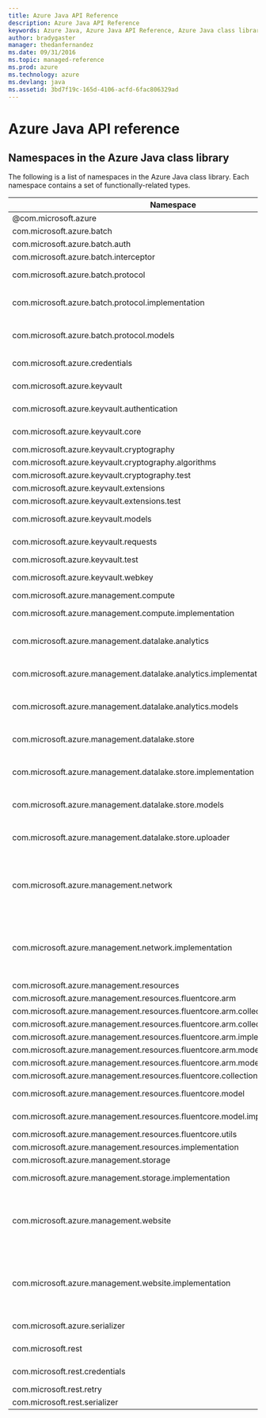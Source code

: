 ```yaml
---
title: Azure Java API Reference
description: Azure Java API Reference
keywords: Azure Java, Azure Java API Reference, Azure Java class library
author: bradygaster
manager: thedanfernandez
ms.date: 09/31/2016
ms.topic: managed-reference
ms.prod: azure
ms.technology: azure
ms.devlang: java
ms.assetid: 3bd7f19c-165d-4106-acfd-6fac806329ad
---
```


# Azure Java API reference

## Namespaces in the Azure Java class library

The following is a list of namespaces in the Azure Java class library. Each namespace contains a set of functionally-related types.

<table class="table table-bordered table-striped table-condensed">
<thead>
   <tr>
      <th>Namespace</th>
      <th>Description</th>
   </tr>
</thead>
<tr>
   <td>@com.microsoft.azure</td>
   <td>This package contains the `com.microsoft.azure._azure` rollup client.
   </td>
</tr>
<tr>
   <td>com.microsoft.azure.batch</td>
   <td>This package contains the classes for `com.microsoft.azure.batch._batch_client`.
   </td>
</tr>
<tr>
   <td>com.microsoft.azure.batch.auth</td>
   <td>
   </td>
</tr>
<tr>
   <td>com.microsoft.azure.batch.interceptor</td>
   <td>
   </td>
</tr>
<tr>
   <td>com.microsoft.azure.batch.protocol</td>
   <td>This package contains the classes for `com.microsoft.azure.batch.protocol._batch_service_client`.
   A client for issuing REST requests to the `com.microsoft.azure._azure` Batch service.
   </td>
</tr>
<tr>
   <td>com.microsoft.azure.batch.protocol.implementation</td>
   <td>This package contains the implementation classes for `com.microsoft.azure.batch.protocol._batch_service_client`.
   A client for issuing REST requests to the `com.microsoft.azure._azure`
   </td>
</tr>
<tr>
   <td>com.microsoft.azure.batch.protocol.models</td>
   <td>This package contains the models classes for `com.microsoft.azure.batch.protocol._batch_service_client`.
   A client for issuing REST requests to the `com.microsoft.azure._azure` Batch service.
   </td>
</tr>
<tr>
   <td>com.microsoft.azure.credentials</td>
   <td>The package provides 2 credential classes that work with AutoRest generated `com.microsoft.azure._azure` clients for authentication purposes through `com.microsoft.azure._azure`.
   </td>
</tr>
<tr>
   <td>com.microsoft.azure.keyvault</td>
   <td>This package contains the classes for `com.microsoft.azure.keyvault._key_vault_client`. Performs cryptographic key operations and vault operations against the Key Vault service.
   </td>
</tr>
<tr>
   <td>com.microsoft.azure.keyvault.authentication</td>
   <td>This package contains the classes for `com.microsoft.azure.keyvault._key_vault_client`. Performs cryptographic key operations and vault operations against the Key Vault service.
   </td>
</tr>
<tr>
   <td>com.microsoft.azure.keyvault.core</td>
   <td>This package contains the interface for `com.microsoft.azure.keyvault.core._i_key` and `com.microsoft.azure.keyvault.core._i_key_resolver`.
   </td>
</tr>
<tr>
   <td>com.microsoft.azure.keyvault.cryptography</td>
   <td>
   </td>
</tr>
<tr>
   <td>com.microsoft.azure.keyvault.cryptography.algorithms</td>
   <td>
   </td>
</tr>
<tr>
   <td>com.microsoft.azure.keyvault.cryptography.test</td>
   <td>
   </td>
</tr>
<tr>
   <td>com.microsoft.azure.keyvault.extensions</td>
   <td>
   </td>
</tr>
<tr>
   <td>com.microsoft.azure.keyvault.extensions.test</td>
   <td>
   </td>
</tr>
<tr>
   <td>com.microsoft.azure.keyvault.models</td>
   <td>This package contains the models classes for `com.microsoft.azure.keyvault._key_vault_client`. Performs cryptographic key operations and vault operations against the Key Vault service.
   </td>
</tr>
<tr>
   <td>com.microsoft.azure.keyvault.requests</td>
   <td>This package contains the classes for `com.microsoft.azure.keyvault._key_vault_client`. Performs cryptographic key operations and vault operations against the Key Vault service.
   </td>
</tr>
<tr>
   <td>com.microsoft.azure.keyvault.test</td>
   <td>
   </td>
</tr>
<tr>
   <td>com.microsoft.azure.keyvault.webkey</td>
   <td>This package contains the classes for `com.microsoft.azure.keyvault._key_vault_client`. Performs cryptographic key operations and vault operations against the Key Vault service.
   </td>
</tr>
<tr>
   <td>com.microsoft.azure.management.compute</td>
   <td>This package contains the classes for ComputeManagementClient. The Compute Management Client.
   </td>
</tr>
<tr>
   <td>com.microsoft.azure.management.compute.implementation</td>
   <td>This package contains the implementation classes for ComputeManagementClient. The Compute Management Client.
   </td>
</tr>
<tr>
   <td>com.microsoft.azure.management.datalake.analytics</td>
   <td>This package contains the classes for `com.microsoft.azure.management.datalake.analytics._data_lake_analytics_catalog_management_client`. Creates an `com.microsoft.azure._azure` Data Lake Analytics catalog client.
   </td>
</tr>
<tr>
   <td>com.microsoft.azure.management.datalake.analytics.implementation</td>
   <td>This package contains the implementation classes for `com.microsoft.azure.management.datalake.analytics._data_lake_analytics_catalog_management_client`. Creates an `com.microsoft.azure._azure` Data Lake Analytics catalog client.
   </td>
</tr>
<tr>
   <td>com.microsoft.azure.management.datalake.analytics.models</td>
   <td>This package contains the models classes for `com.microsoft.azure.management.datalake.analytics._data_lake_analytics_catalog_management_client`. Creates an `com.microsoft.azure._azure` Data Lake Analytics catalog client.
   </td>
</tr>
<tr>
   <td>com.microsoft.azure.management.datalake.store</td>
   <td>This package contains the classes for `com.microsoft.azure.management.datalake.store._data_lake_store_file_system_management_client`. Creates an `com.microsoft.azure._azure` Data Lake Store filesystem client.
   </td>
</tr>
<tr>
   <td>com.microsoft.azure.management.datalake.store.implementation</td>
   <td>This package contains the implementation classes for `com.microsoft.azure.management.datalake.store._data_lake_store_file_system_management_client`. Creates an `com.microsoft.azure._azure` Data Lake Store filesystem client.
   </td>
</tr>
<tr>
   <td>com.microsoft.azure.management.datalake.store.models</td>
   <td>This package contains the models classes for `com.microsoft.azure.management.datalake.store._data_lake_store_file_system_management_client`. Creates an `com.microsoft.azure._azure` Data Lake Store filesystem client.
   </td>
</tr>
<tr>
   <td>com.microsoft.azure.management.datalake.store.uploader</td>
   <td>This package contains the classes for `com.microsoft.azure.management.datalake.store.uploader._data_lake_store_uploader`. The client used to efficiently and rapidly upload files into an `com.microsoft.azure._azure` Data Lake Store account.
   </td>
</tr>
<tr>
   <td>com.microsoft.azure.management.network</td>
   <td>This package contains the classes for NetworkManagementClient. The Microsoft `com.microsoft.azure._azure``com.microsoft.azure.management.network._network` management API provides a RESTful set of web services that interact with Microsoft `com.microsoft.azure._azure``com.microsoft.azure.management.network._networks` service to manage your network resrources. The API has entities that capture the relationship between an end user and the Microsoft `com.microsoft.azure._azure``com.microsoft.azure.management.network._networks` service.
   </td>
</tr>
<tr>
   <td>com.microsoft.azure.management.network.implementation</td>
   <td>This package contains the implementation classes for NetworkManagementClient. The Microsoft `com.microsoft.azure._azure``com.microsoft.azure.management.network._network` management API provides a RESTful set of web services that interact with Microsoft `com.microsoft.azure._azure``com.microsoft.azure.management.network._networks` service to manage your network resrources. The API has entities that capture the relationship between an end user and the Microsoft `com.microsoft.azure._azure``com.microsoft.azure.management.network._networks` service.
   </td>
</tr>
<tr>
   <td>com.microsoft.azure.management.resources</td>
   <td>This package contains the classes for ResourceManagementClient.
   </td>
</tr>
<tr>
   <td>com.microsoft.azure.management.resources.fluentcore.arm</td>
   <td>This package contains the base class for resource collections.
   </td>
</tr>
<tr>
   <td>com.microsoft.azure.management.resources.fluentcore.arm.collection</td>
   <td>
   </td>
</tr>
<tr>
   <td>com.microsoft.azure.management.resources.fluentcore.arm.collection.implementation</td>
   <td>
   </td>
</tr>
<tr>
   <td>com.microsoft.azure.management.resources.fluentcore.arm.implementation</td>
   <td>This package contains the implementations for ARM base classes.
   </td>
</tr>
<tr>
   <td>com.microsoft.azure.management.resources.fluentcore.arm.models</td>
   <td>This package contains the base classes for resource models.
   </td>
</tr>
<tr>
   <td>com.microsoft.azure.management.resources.fluentcore.arm.models.implementation</td>
   <td>This package contains the classes for ARM fluent core models implementation.
   </td>
</tr>
<tr>
   <td>com.microsoft.azure.management.resources.fluentcore.collection</td>
   <td>This package contains the classes for ARM fluent core models implementation.
   </td>
</tr>
<tr>
   <td>com.microsoft.azure.management.resources.fluentcore.model</td>
   <td>This package contains the base implementation classes for resource models, and their variants for creating and updating scenarios.
   </td>
</tr>
<tr>
   <td>com.microsoft.azure.management.resources.fluentcore.model.implementation</td>
   <td>This package contains the base implementation classes for resource models, and their variants for creating and updating scenarios.
   </td>
</tr>
<tr>
   <td>com.microsoft.azure.management.resources.fluentcore.utils</td>
   <td>This package contains a few utility classes for working with `com.microsoft.azure._azure` resources.
   </td>
</tr>
<tr>
   <td>com.microsoft.azure.management.resources.implementation</td>
   <td>This package contains the implementation classes for ResourceManagementClient.
   </td>
</tr>
<tr>
   <td>com.microsoft.azure.management.storage</td>
   <td>This package contains the classes for StorageManagementClient. The Storage Management Client.
   </td>
</tr>
<tr>
   <td>com.microsoft.azure.management.storage.implementation</td>
   <td>This package contains the implementation classes for StorageManagementClient. The Storage Management Client.
   </td>
</tr>
<tr>
   <td>com.microsoft.azure.management.website</td>
   <td>This package contains the classes for WebSiteManagementClient. Use these APIs to manage `com.microsoft.azure._azure` Websites resources through the `com.microsoft.azure._azure``com.microsoft.azure._resource` Manager. All task operations conform to the HTTP/1.1 protocol specification and each operation returns an x-ms-request-id header that can be used to obtain information about the request. You must make sure that requests made to these resources are secure. For more information, see <ulink url="https://msdn.microsoft.com/en-us/library/azure/dn790557.aspx">Authenticating Azure Resource Manager requests.</ulink>.
   </td>
</tr>
<tr>
   <td>com.microsoft.azure.management.website.implementation</td>
   <td>This package contains the implementation classes for WebSiteManagementClient. Use these APIs to manage `com.microsoft.azure._azure` Websites resources through the `com.microsoft.azure._azure``com.microsoft.azure._resource` Manager. All task operations conform to the HTTP/1.1 protocol specification and each operation returns an x-ms-request-id header that can be used to obtain information about the request. You must make sure that requests made to these resources are secure. For more information, see <ulink url="https://msdn.microsoft.com/en-us/library/azure/dn790557.aspx">Authenticating Azure Resource Manager requests.</ulink>.
   </td>
</tr>
<tr>
   <td>com.microsoft.azure.serializer</td>
   <td>The package contains classes that handle serialization and deserialization for the REST call payloads in `com.microsoft.azure._azure`.
   </td>
</tr>
<tr>
   <td>com.microsoft.rest</td>
   <td>The package contains the runtime classes required for AutoRest generated clients to compile and function. To learn more about AutoRest generator, see <ulink url="https://github.com/azure/autorest">https://github.com/azure/autorest</ulink>.
   </td>
</tr>
<tr>
   <td>com.microsoft.rest.credentials</td>
   <td>The package provides 2 basic credential classes that work with AutoRest generated clients for authentication purposes.
   </td>
</tr>
<tr>
   <td>com.microsoft.rest.retry</td>
   <td>The package contains classes that define the retry behaviors when an error occurs during a REST call.
   </td>
</tr>
<tr>
   <td>com.microsoft.rest.serializer</td>
   <td>The package contains classes that handle serialization and deserialization for the REST call payloads.
   </td>
</tr>
</table>
